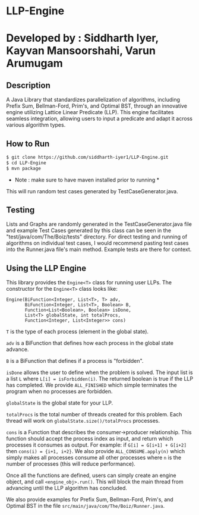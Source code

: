 # LLP-Engine
# Developed by : Siddharth Iyer, Kayvan Mansoorshahi, Varun Arumugam

## Description
A Java Library that standardizes parallelization of algorithms, including Prefix Sum, Bellman-Ford, Prim's, and Optimal BST, through an innovative engine utilizing Lattice Linear Predicate (LLP). This engine facilitates seamless integration, allowing users to input a predicate and adapt it across various algorithm types.

## How to Run

```bash
$ git clone https://github.com/siddharth-iyer1/LLP-Engine.git
$ cd LLP-Engine
$ mvn package
```

* Note : make sure to have maven installed prior to running * 

This will run random test cases generated by TestCaseGenerator.java.

## Testing

Lists and Graphs are randomly generated in the TestCaseGenerator.java file and example Test Cases generated by this class can be seen in the "test/java/com/The/Boiz/tests" directory.
For direct testing and running of algorithms on individual test cases, I would recommend pasting test cases into the Runner.java file's main method. Example tests are there for context.

## Using the LLP Engine 

This library provides the `Engine<T>` class for running user LLPs. The constructor for the `Engine<T>` class looks like:
```
Engine(BiFunction<Integer, List<T>, T> adv,
       BiFunction<Integer, List<T>, Boolean> B,
       Function<List<Boolean>, Boolean> isDone,
       List<T> globalState, int totalProcs,
       Function<Integer, List<Integer>> cons)
```

`T` is the type of each process (element in the global state). 

`adv` is a BiFunction that defines how each process in the global state advance.

`B` is a BiFunction that defines if a process is "forbidden".

`isDone` allows the user to define when the problem is solved. The input list is a list `L` where `L[i] = isForbidden(i)`. The returned boolean is true if the LLP has completed. We provide `ALL_FINISHED` which simple terminates the program when no processes are forbidden.

`globalState` is the global state for your LLP.

`totalProcs` is the total number of threads created for this problem. Each thread will work on `globalState.size()/totalProcs` processes. 

`cons` is a Function that describes the consumer->producer relationship. This function should accept the process index as input, and return which processes it consumes as output. For example: if `G[i] = G[i+1] + G[i+2]` then `cons(i) = {i+1, i+2}`. We also provide `ALL_CONSUME.apply(n)` which simply makes all processes consume all other processes where `n` is the number of processes (this will reduce performance).

Once all the functions are defined, users can simply create an engine object, and call `<engine_obj>.run()`. This will block the main thread from advancing until the LLP algorithm has concluded. 

We also provide examples for Prefix Sum, Bellman-Ford, Prim's, and Optimal BST in the file `src/main/java/com/The/Boiz/Runner.java`.
